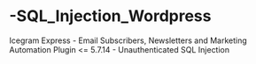 # -SQL_Injection_Wordpress
Icegram Express - Email Subscribers, Newsletters and Marketing Automation Plugin &lt;= 5.7.14 - Unauthenticated SQL Injection 
